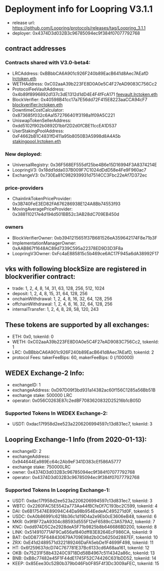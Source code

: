 # Deployment info for Loopring V3.1.1

- release url: https://github.com/Loopring/protocols/releases/tag/Loopring_3.1.1
- deployer: 0x4374D3d032B3c96785094ec9f384f07077792768

## contract addresses

### Contracts shared with V3.0-beta4:

- LRCAddress: 0xBBbbCA6A901c926F240b89EacB641d8Aec7AEafD [lrctoken.eth](https://etherscan.io/address/lrctoken.eth)
- WETHAddress: 0xC02aaA39b223FE8D0A0e5C4F27eAD9083C756Cc2
- ProtocolFeeVaultAddress: 0x4b89f8996892d137c3dE1312d1dD4E4F4fFcA171 [feevault.lrctoken.eth](https://etherscan.io/address/feevault.lrctoken.eth)
- BlockVerifier: 0x40598B41cc17a7E56dd72F415E8223aaCCA94cF7 [blockverifier.lrctoken.eth](https://etherscan.io/address/blockverifier.lrctoken.eth)
- DowntimeCostCalculator: 0x873685f032c6Aa1572766401f3198a1f09A5C221
- UniswapTokenSellerAddress: 0xdd5102f902b0892D1bbf2D2d0fCBE11ccEA1D537
- UserStakingPoolAddress: 0xF4662bB1C4831fD411a95b8050B3A5998d8A4A5b [stakingpool.lrctoken.eth](https://etherscan.io/address/stakingpool.lrctoken.eth)

### New deployed:

- UniversalRegistry: 0x36F568EF555df25be4B6e15D16994F3A8374214E
- LoopringV3: 0x18dd1dda037B009F7C1024dDdD58e4Fe9F960ac7
- ExchangeV3: 0x730Ea81C982939931d7514CC3Fbc22eAf7D372ec

### price-providers

- ChainlinkTokenPriceProvider: 0x3B740FeE3ED82FA676286938E124A8Bb74553f93
- MovingAveragePriceProvider: 0x388110217e4d194d501BB52c3AB28dC709EB450d

### owners

- BlockVerifierOwner: 0xb3941215651f37B681526eA359642174F8e71b3F
- ImplementationManagerOwner: 0xAAB867f1648AC89d7339C595a22378ED9D3D3F8a
- LoopringV3Owner: 0xFc4aE885815c5b469ce6AC17F945a6dA38992F17

## vks with following blockSize are registered in blockverifier contract:

- trade: 1, 2, 4, 8, 14, 31, 63, 128, 256, 512, 1024
- deposit: 1, 2, 4, 8, 15, 31, 64, 128, 256
- onchainWithdrawal: 1, 2, 4, 8, 16, 32, 64, 128, 256
- offchainWithdrawal: 1, 2, 4, 8, 16, 32, 64, 128, 256
- internalTransfer: 1, 2, 4, 8, 28, 58, 120, 243

## These tokens are supported by all exchanges:

- ETH: 0x0, tokenId: 0
- WETH: 0xC02aaA39b223FE8D0A0e5C4F27eAD9083C756Cc2, tokenId: 1
- LRC: 0xBBbbCA6A901c926F240b89EacB641d8Aec7AEafD, tokenId: 2
- protocol Fees: takerFeeBips: 60, makerFeeBips: 0 (/100000)

## WEDEX Exchange-2 Info:

- exchangeID: 1
- exchangeAddress: 0xD97D09f3bd931a14382ac60f156C1285a56Bb51B
- exchange stake: 500000 LRC
- operator: 0x056C0263E87c2edBF7083620832D25216b1cB05D

### Supported Tokens In WEDEX Exchange-2:

- USDT: 0xdac17f958d2ee523a2206206994597c13d831ec7, tokenId: 3

## Loopring Exchange-1 Info (from 2020-01-13):

- exchangeID: 2
- exchangeAddress: 0x944644Ea989Ec64c2Ab9eF341D383cEf586A5777
- exchange stake: 750000LRC
- owner: 0x4374D3d032B3c96785094ec9f384f07077792768
- operator: 0x4374D3d032B3c96785094ec9f384f07077792768

### Supported Tokens In Loopring Exchange-1:

- USDT: 0xdac17f958d2ee523a2206206994597c13d831ec7, tokenId: 3
- WBTC: 0x2260FAC5E5542a773Aa44fBCfeDf7C193bc2C599, tokenId: 4
- DAI: 0x6B175474E89094C44Da98b954EedeAC495271d0F, tokenId: 5
- USDC: 0xA0b86991c6218b36c1d19D4a2e9Eb0cE3606eB48, tokenId: 6
- MKR: 0x9f8F72aA9304c8B593d555F12eF6589cC3A579A2, tokenId: 7
- KNC: 0xdd974D5C2e2928deA5F71b9825b8b646686BD200, tokenId: 8
- LINK: 0x514910771AF9Ca656af840dff83E8264EcF986CA, tokenId: 9
- BAT: 0x0D8775F648430679A709E98d2b0Cb6250d2887EF, tokenId: 10
- ZRX: 0xE41d2489571d322189246DaFA5ebDe1F4699F498, tokenId: 11
- HT: 0x6f259637dcD74C767781E37Bc6133cd6A68aa161, tokenId: 12
- OKB: 0x75231F58b43240C9718Dd58B4967c5114342a86c, tokenId: 13
- BNB: 0xB8c77482e45F1F44dE1745F52C74426C631bDD52, tokenId: 14
- KEEP: 0x85Eee30c52B0b379b046Fb0F85F4f3Dc3009aFEC, tokenId: 15
